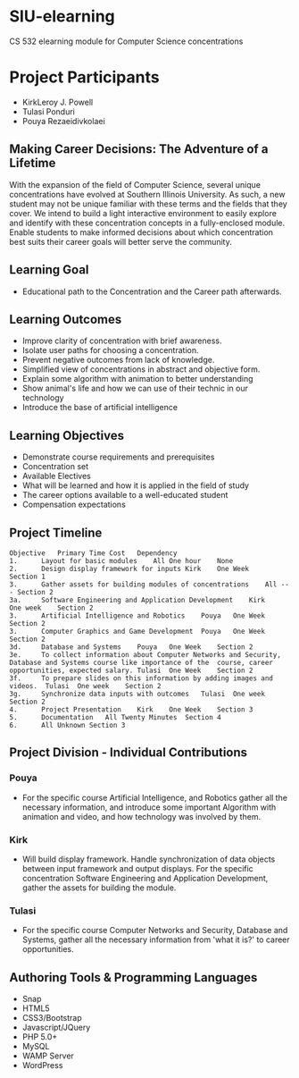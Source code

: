 # SIU-elearning
CS 532 elearning module for Computer Science concentrations

# Project Participants

* KirkLeroy J. Powell
* Tulasi Ponduri
* Pouya Rezaeidivkolaei

## Making Career Decisions: The Adventure of a Lifetime

With the expansion of the field of Computer Science, several unique concentrations have evolved at Southern Illinois University.  As such, a new student may not be unique familiar with these terms and the fields that they cover.  We intend to build a light interactive environment to easily explore and identify with these concentration concepts in a fully-enclosed module.  Enable students to make informed decisions about which concentration best suits their career goals will better serve the community.

## Learning Goal

* Educational path to the Concentration and the Career path afterwards.

## Learning Outcomes

* Improve clarity of concentration with brief awareness.
* Isolate user paths for choosing a concentration.
* Prevent negative outcomes from lack of knowledge.
* Simplified view of concentrations in abstract and objective form.
* Explain some algorithm with animation to better understanding 
* Show animal's life and how we can use of their technic in our technology
* Introduce the base of artificial intelligence 

## Learning Objectives

* Demonstrate course requirements and prerequisites 
* Concentration set
* Available Electives
* What will be learned and how it is applied in the field of study
* The career options available to a well-educated student
* Compensation expectations

## Project Timeline

	Objective	Primary	Time Cost	Dependency
	1.		Layout for basic modules	All	One hour	None
	2.		Design display framework for inputs	Kirk	One Week	Section 1
	3.		Gather assets for building modules of concentrations	All	---	Section 2
	3a.		Software Engineering and Application Development	Kirk	One week	Section 2
	3.		Artificial Intelligence and Robotics	Pouya	One Week	Section 2
	3.		Computer Graphics and Game Development	Pouya	One Week	Section 2
	3d.		Database and Systems	Pouya	One Week	Section 2
	3e.		To collect information about Computer Networks and Security, Database and Systems course like importance of the  course, career opportunities, expected salary.	Tulasi	One Week	Section 2
	3f.		To prepare slides on this information by adding images and videos.	Tulasi	One week	Section 2
	3g.		Synchronize data inputs with outcomes	Tulasi	One week	Section 2
	4.		Project Presentation	Kirk	One Week	Section 3
	5.		Documentation	All	Twenty Minutes	Section 4
	6.		All	Unknown	Section 3


## Project Division - Individual Contributions

### Pouya
* For the specific course Artificial Intelligence, and Robotics gather all the necessary information, and introduce some important Algorithm with animation and video, and how technology was involved by them. 

### Kirk
* Will build display framework.  Handle synchronization of data objects between input framework and output displays.  For the specific concentration Software Engineering and Application Development, gather the assets for building the module.

### Tulasi
* For the specific course Computer Networks and Security, Database and Systems, gather all the necessary information from 'what it is?' to career opportunities. 


## Authoring Tools & Programming Languages

- Snap
- HTML5
- CSS3/Bootstrap
- Javascript/JQuery
- PHP 5.0+
- MySQL
- WAMP Server
- WordPress